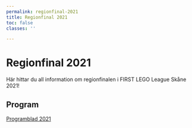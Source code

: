 ```yaml
---
permalink: regionfinal-2021
title: Regionfinal 2021
toc: false
classes: ''

---
```

# Regionfinal 2021

Här hittar du all information om regionfinalen i FIRST LEGO League Skåne 2021!

## Program

[Programblad 2021](https://docs.google.com/presentation/d/1fNJi_DD2LwlbJaNChy7Idb8xyxXws9uQjtnK1Ttv7qQ/edit?usp=sharing "Programblad 2021")